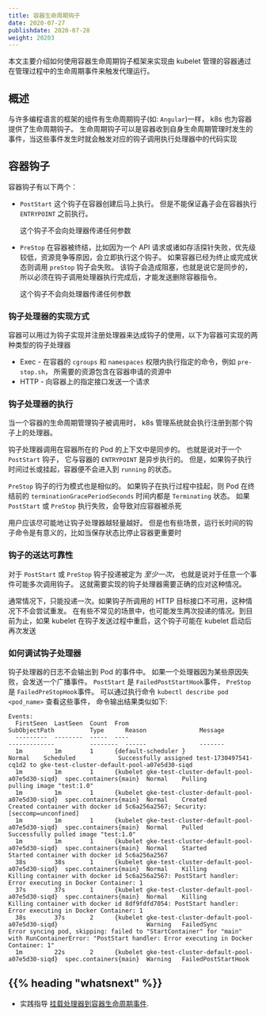 ```yaml
---
title: 容器生命周期钩子
date: 2020-07-27
publishdate: 2020-07-28
weight: 20203
---
```

<!-- overview -->
<!--
This page describes how kubelet managed Containers can use the Container lifecycle hook framework
to run code triggered by events during their management lifecycle.
-->
本文主要介绍如何使用容器生命周期钩子框架来实现由 kubelet 管理的容器通过在管理过程中的生命周期事件来触发代理运行。


<!-- body -->

## 概述
<!--
Analogous to many programming language frameworks that have component lifecycle hooks, such as Angular,
Kubernetes provides Containers with lifecycle hooks.
The hooks enable Containers to be aware of events in their management lifecycle
and run code implemented in a handler when the corresponding lifecycle hook is executed.
-->
与许多编程语言的框架的组件有生命周期钩子(如: `Angular`)一样， k8s 也为容器提供了生命周期钩子。
生命周期钩子可以是容器收到自身生命周期管理时发生的事件，当这些事件发生时就会触发对应的钩子调用执行处理器中的代码实现


## 容器钩子

<!--
There are two hooks that are exposed to Containers:

`PostStart`

This hook executes immediately after a container is created.
However, there is no guarantee that the hook will execute before the container ENTRYPOINT.
No parameters are passed to the handler.

`PreStop`

This hook is called immediately before a container is terminated due to an API request or management event such as liveness probe failure, preemption, resource contention and others. A call to the preStop hook fails if the container is already in terminated or completed state.
It is blocking, meaning it is synchronous,
so it must complete before the call to delete the container can be sent.
No parameters are passed to the handler.

A more detailed description of the termination behavior can be found in
[Termination of Pods](/docs/concepts/workloads/pods/pod-lifecycle/#pod-termination).

-->
容器钩子有以下两个：

- `PostStart`
  这个钩子在容器创建后马上执行。
  但是不能保证鑫子会在容器执行 `ENTRYPOINT` 之前执行。

  这个钩子不会向处理器传递任何参数

- `PreStop`
  在容器被终结，比如因为一个 API 请求或诸如存活探针失败，优先级较低，资源竞争等原因，会立即执行这个钩子。 如果容器已经为终止或完成状态则调用 `preStop` 钩子会失败。
  该钩子会造成阻塞，也就是说它是同步的，所以必须在钩子调用处理器执行完成后，才能发送删除容器指令。

  这个钩子不会向处理器传递任何参数

### 钩子处理器的实现方式

<!--
Containers can access a hook by implementing and registering a handler for that hook.
There are two types of hook handlers that can be implemented for Containers:

* Exec - Executes a specific command, such as `pre-stop.sh`, inside the cgroups and namespaces of the Container.
Resources consumed by the command are counted against the Container.
* HTTP - Executes an HTTP request against a specific endpoint on the Container.
-->

容器可以用过为钩子实现并注册处理器来达成钩子的使用，以下为容器可实现的两种类型的钩子处理器
* Exec - 在容器的 `cgroups` 和 `namespaces` 权限内执行指定的命令，例如 `pre-stop.sh`， 所需要的资源包含在容器申请的资源中
* HTTP - 向容器上的指定接口发送一个请求

### 钩子处理器的执行

<!--
When a Container lifecycle management hook is called,
the Kubernetes management system executes the handler in the Container registered for that hook. 

Hook handler calls are synchronous within the context of the Pod containing the Container.
This means that for a `PostStart` hook,
the Container ENTRYPOINT and hook fire asynchronously.
However, if the hook takes too long to run or hangs,
the Container cannot reach a `running` state.

The behavior is similar for a `PreStop` hook.
If the hook hangs during execution,
the Pod phase stays in a `Terminating` state and is killed after `terminationGracePeriodSeconds` of pod ends.
If a `PostStart` or `PreStop` hook fails,
it kills the Container.

Users should make their hook handlers as lightweight as possible.
There are cases, however, when long running commands make sense,
such as when saving state prior to stopping a Container.
-->
当一个容器的生命周期管理钩子被调用时， k8s 管理系统就会执行注册到那个钩子上的处理器。

钩子处理器调用在容器所在的 Pod 的上下文中是同步的。 也就是说对于一个 `PostStart` 钩子， 它与容器的 `ENTRYPOINT` 是异步执行的。
但是，如果钩子执行时间过长或挂起，容器便不会进入到 `running` 的状态。

`PreStop` 钩子的行为模式也是相似的。 如果钩子在执行过程中挂起，则 Pod 在终结前的 `terminationGracePeriodSeconds` 时间内都是 `Terminating` 状态。
如果 `PostStart` 或 `PreStop` 执行失败，会导致对应容器被杀死

用户应该尽可能地让钩子处理器越轻量越好。 但是也有些场景，运行长时间的钩子命令是有意义的，比如当保存状态比停止容器更重要时

### 钩子的送达可靠性

<!--
Hook delivery is intended to be *at least once*,
which means that a hook may be called multiple times for any given event,
such as for `PostStart` or `PreStop`.
It is up to the hook implementation to handle this correctly.

Generally, only single deliveries are made.
If, for example, an HTTP hook receiver is down and is unable to take traffic,
there is no attempt to resend.
In some rare cases, however, double delivery may occur.
For instance, if a kubelet restarts in the middle of sending a hook,
the hook might be resent after the kubelet comes back up.
-->

对于 `PostStart` 或 `PreStop` 钩子投递被定为 *至少一次*， 也就是说对于任意一个事件可能多次调用钩子。 这就需要实现的钩子处理器需要正确的应对这种情况。

通常情况下，只能投递一次。如果钩子所调用的 HTTP 目标接口不可用，这种情况下不会尝试重发。 在有些不常见的场景中，也可能发生两次投递的情况。到目前为止，如果 kubelet 在钩子发送过程中重启，这个钩子可能在 kubelet 启动后再次发送

### 如何调试钩子处理器

<!--
The logs for a Hook handler are not exposed in Pod events.
If a handler fails for some reason, it broadcasts an event.
For `PostStart`, this is the `FailedPostStartHook` event,
and for `PreStop`, this is the `FailedPreStopHook` event.
You can see these events by running `kubectl describe pod <pod_name>`.
Here is some example output of events from running this command:
-->
钩子处理器的日志不会输出到 Pod 的事件中。 如果一个处理器因为某些原因失败，会发送一个广播事件。 `PostStart` 是 `FailedPostStartHook`事件， `PreStop`是 `FailedPreStopHook`事件。 可以通过执行命令 `kubectl describe pod <pod_name>` 查看这些事件， 命令输出结果类似如下:
```
Events:
  FirstSeen  LastSeen  Count  From                                                   SubObjectPath          Type      Reason               Message
  ---------  --------  -----  ----                                                   -------------          --------  ------               -------
  1m         1m        1      {default-scheduler }                                                          Normal    Scheduled            Successfully assigned test-1730497541-cq1d2 to gke-test-cluster-default-pool-a07e5d30-siqd
  1m         1m        1      {kubelet gke-test-cluster-default-pool-a07e5d30-siqd}  spec.containers{main}  Normal    Pulling              pulling image "test:1.0"
  1m         1m        1      {kubelet gke-test-cluster-default-pool-a07e5d30-siqd}  spec.containers{main}  Normal    Created              Created container with docker id 5c6a256a2567; Security:[seccomp=unconfined]
  1m         1m        1      {kubelet gke-test-cluster-default-pool-a07e5d30-siqd}  spec.containers{main}  Normal    Pulled               Successfully pulled image "test:1.0"
  1m         1m        1      {kubelet gke-test-cluster-default-pool-a07e5d30-siqd}  spec.containers{main}  Normal    Started              Started container with docker id 5c6a256a2567
  38s        38s       1      {kubelet gke-test-cluster-default-pool-a07e5d30-siqd}  spec.containers{main}  Normal    Killing              Killing container with docker id 5c6a256a2567: PostStart handler: Error executing in Docker Container: 1
  37s        37s       1      {kubelet gke-test-cluster-default-pool-a07e5d30-siqd}  spec.containers{main}  Normal    Killing              Killing container with docker id 8df9fdfd7054: PostStart handler: Error executing in Docker Container: 1
  38s        37s       2      {kubelet gke-test-cluster-default-pool-a07e5d30-siqd}                         Warning   FailedSync           Error syncing pod, skipping: failed to "StartContainer" for "main" with RunContainerError: "PostStart handler: Error executing in Docker Container: 1"
  1m         22s       2      {kubelet gke-test-cluster-default-pool-a07e5d30-siqd}  spec.containers{main}  Warning   FailedPostStartHook
```



## {{% heading "whatsnext" %}}


* 实践指导
  [挂载处理器到容器生命周期事件](../../../3-tasks/02-configure-pod-container/16-attach-handler-lifecycle-event/).
